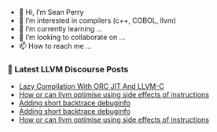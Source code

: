 - 👋 Hi, I’m Sean Perry
- 👀 I’m interested in compilers (c++, COBOL, llvm)
- 🌱 I’m currently learning ...
- 💞️ I’m looking to collaborate on ...
- 📫 How to reach me ...

<!---
s66perry/s66perry is a ✨ special ✨ repository because its `README.md` (this file) appears on your GitHub profile.
You can click the Preview link to take a look at your changes.
--->
### 📕 Latest LLVM Discourse Posts

<!-- DISCOURSE-LLVM:START -->
- [Lazy Compilation With ORC JIT And LLVM-C](https://discourse.llvm.org/t/lazy-compilation-with-orc-jit-and-llvm-c/84668#post_1)
- [How or can llvm optimise using side effects of instructions](https://discourse.llvm.org/t/how-or-can-llvm-optimise-using-side-effects-of-instructions/84665#post_2)
- [Adding short backtrace debuginfo](https://discourse.llvm.org/t/adding-short-backtrace-debuginfo/84187#post_16)
- [Adding short backtrace debuginfo](https://discourse.llvm.org/t/adding-short-backtrace-debuginfo/84187#post_15)
- [How or can llvm optimise using side effects of instructions](https://discourse.llvm.org/t/how-or-can-llvm-optimise-using-side-effects-of-instructions/84665#post_1)
<!-- DISCOURSE-LLVM:END -->
